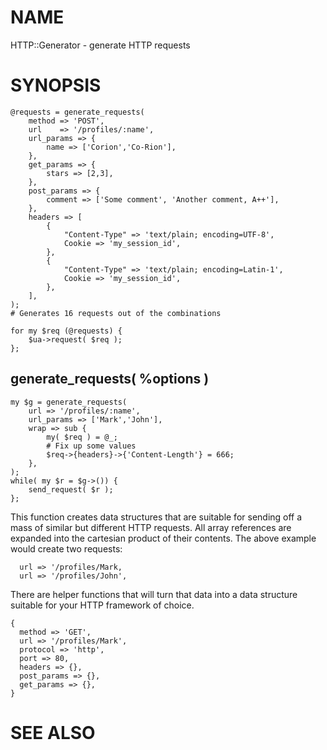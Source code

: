 # NAME

HTTP::Generator - generate HTTP requests

# SYNOPSIS

    @requests = generate_requests(
        method => 'POST',
        url    => '/profiles/:name',
        url_params => {
            name => ['Corion','Co-Rion'],
        },
        get_params => {
            stars => [2,3],
        },
        post_params => {
            comment => ['Some comment', 'Another comment, A++'],
        },
        headers => [
            {
                "Content-Type" => 'text/plain; encoding=UTF-8',
                Cookie => 'my_session_id',
            },
            {
                "Content-Type" => 'text/plain; encoding=Latin-1',
                Cookie => 'my_session_id',
            },
        ],
    );
    # Generates 16 requests out of the combinations

    for my $req (@requests) {
        $ua->request( $req );
    };

## generate\_requests( %options )

    my $g = generate_requests(
        url => '/profiles/:name',
        url_params => ['Mark','John'],
        wrap => sub {
            my( $req ) = @_;
            # Fix up some values
            $req->{headers}->{'Content-Length'} = 666;
        },
    );
    while( my $r = $g->()) {
        send_request( $r );
    };

This function creates data structures that are suitable for sending off
a mass of similar but different HTTP requests. All array references are expanded
into the cartesian product of their contents. The above example would create
two requests:

      url => '/profiles/Mark,
      url => '/profiles/John',

There are helper functions
that will turn that data into a data structure suitable for your HTTP framework
of choice.

    {
      method => 'GET',
      url => '/profiles/Mark',
      protocol => 'http',
      port => 80,
      headers => {},
      post_params => {},
      get_params => {},
    }

# SEE ALSO
